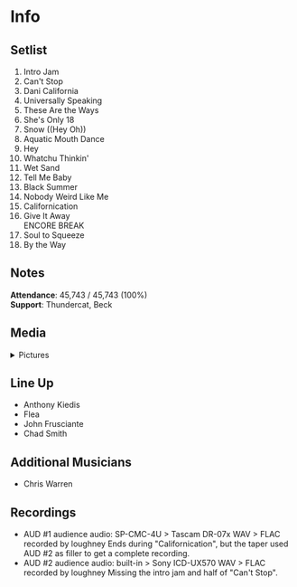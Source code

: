 # Info

## Setlist

1. Intro Jam
2. Can't Stop
3. Dani California
4. Universally Speaking
5. These Are the Ways
6. She's Only 18
7. Snow ((Hey Oh))
8. Aquatic Mouth Dance
9. Hey
10. Whatchu Thinkin'
11. Wet Sand
12. Tell Me Baby
13. Black Summer
14. Nobody Weird Like Me
15. Californication
16. Give It Away
<br> ENCORE BREAK
17. Soul to Squeeze
18. By the Way

## Notes

**Attendance**: 45,743 / 45,743 (100%)
<br>
**Support**: Thundercat, Beck

## Media 

<details>
  <summary>Pictures</summary>
  <!--<img alt="Setlist" title="Setlist" src="_.jpg" height="200" />-->
</details>

## Line Up

* Anthony Kiedis
* Flea
* John Frusciante
* Chad Smith

## Additional Musicians

* Chris Warren

## Recordings

* AUD #1 audience audio: SP-CMC-4U > Tascam DR-07x WAV > FLAC recorded by loughney Ends during "Californication", but the taper used AUD #2 as filler to get a complete recording.
* AUD #2 audience audio: built-in > Sony ICD-UX570 WAV > FLAC recorded by loughney Missing the intro jam and half of "Can't Stop".
